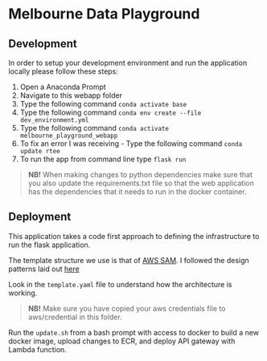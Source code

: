 # Melbourne Data Playground

## Development
In order to setup your development environment and run the application locally please follow these steps:
1. Open a Anaconda Prompt
1. Navigate to this webapp folder
1. Type the following command ```conda activate base```
1. Type the following command ```conda env create --file dev_environment.yml```
1. Type the following command ```conda activate melbourne_playground_webapp```
1. To fix an error I was receiving - Type the following command ```conda update rtee```
1. To run the app from command line type ```flask run```
  

> <b>NB!</b> When making changes to python dependencies make sure that you also update the requirements.txt file so that the web application has the dependencies that it needs to run in the docker container.

## Deployment
This application takes a code first approach to defining the infrastructure to run the flask application.

The template structure we use is that of [AWS SAM](https://docs.aws.amazon.com/serverless-application-model/index.html).
I followed the design patterns laid out [here](https://pritul95.github.io/blogs/aws/2020/12/25/flask-aws-containerized-lambda/)

Look in the `template.yaml` file to understand how the architecture is working.

> <b>NB!</b> Make sure you have copied your aws credentials file to aws/credential in this folder.

Run the `update.sh` from a bash prompt with access to docker to build a new docker image, upload changes to ECR, and deploy API gateway with Lambda function.

